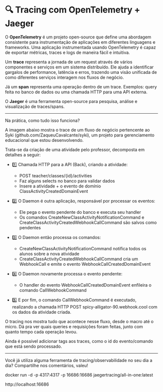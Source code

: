 # 🔍 Tracing com OpenTelemetry + Jaeger

O **OpenTelemetry** é um projeto open-source que define uma abordagem consistente para instrumentação de aplicações em diferentes linguagens e frameworks. Uma aplicação instrumentada usando OpenTelemetry é capaz de exportar métricas, traces e logs de maneira fácil e intuitiva.

Um **trace** representa a jornada de um request através de vários componentes e serviços em um sistema distribuído. Ele ajuda a identificar gargalos de performance, latência e erros, trazendo uma visão unificada de como diferentes serviços interagem nos fluxos de negócio.

Já um **span** representa uma operação dentro de um trace. Exemplos: query feita no banco de dados ou uma chamada HTTP para uma API externa.

O **Jaeger** é uma ferramenta open-source para pesquisa, análise e visualização de traces/spans.

---

Na prática, como tudo isso funciona?

A imagem abaixo mostra o trace de um fluxo de negócio pertencente ao Syki (github.com/ZaqueuCavalcante/syki), um projeto para gerenciamento educacional que estou desenvolvendo.

Trata-se da criação de uma atividade pelo professor, decomposta em detalhes a seguir:

- 1️⃣ Chamada HTTP para a API (Back), criando a atividade:
    - POST teacher/classes/{id}/activities
    - Faz alguns selects no banco para validar dados
    - Insere a atividade + o evento de domínio ClassActivityCreatedDomainEvent

- 2️⃣ O Daemon é outra aplicação, responsável por processar os eventos:
    - Ele pega o evento pendente do banco e executa seu handler
    - Os comandos CreateNewClassActivityNotificationCommand e CreateClassActivityCreatedWebhookCallCommand são salvos como pendentes

- 3️⃣ O Daemon então processa os comandos:
    - CreateNewClassActivityNotificationCommand notifica todos os alunos sobre a nova atividade
    - CreateClassActivityCreatedWebhookCallCommand cria um WebhookCall e emite o evento WebhookCallCreatedDomainEvent

- 4️⃣ O Daemon novamente processa o evento pendente:
    - O handler do evento WebhookCallCreatedDomainEvent enfileira o comando CallWebhookCommand

- 5️⃣ E por fim, o comando CallWebhookCommand é executado, realizando a chamada HTTP POST spicy-alligator-90.webhook.cool com os dados da atividade criada.

O tracing nos mostra tudo que acontece nesse fluxo, desde o macro até o micro. Dá pra ver quais queries e requisições foram feitas, junto com quanto tempo cada operação levou.

Ainda é possível adicionar tags aos traces, como o id do evento/comando que está sendo processado.

---

Você já utiliza alguma ferramenta de tracing/observabilidade no seu dia a dia? Compartilhe nos comentários, valeu!

docker run -d -p 4317:4317 -p 16686:16686 jaegertracing/all-in-one:latest

http://localhost:16686
